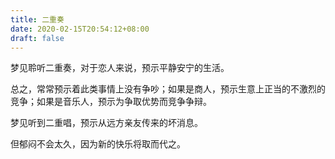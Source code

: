 ```yaml
---
title: 二重奏
date: 2020-02-15T20:54:12+08:00
draft: false
---
```


梦见聆听二重奏，对于恋人来说，预示平静安宁的生活。

总之，常常预示着此类事情上没有争吵；如果是商人，预示生意上正当的不激烈的竞争；如果是音乐人，预示为争取优势而竞争争辩。

梦见听到二重唱，预示从远方亲友传来的坏消息。

但郁闷不会太久，因为新的快乐将取而代之。

